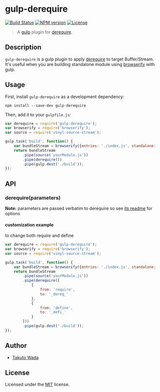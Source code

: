 # gulp-derequire

[![Build Status][travis-image]][travis-url]
[![NPM version][npm-image]][npm-url]
[![License][license-image]][license-url]


> A [gulp](https://github.com/gulpjs/gulp) plugin for [derequire](https://github.com/calvinmetcalf/derequire).


## Description
`gulp-derequire` is a gulp plugin to apply [derequire](https://github.com/calvinmetcalf/derequire) to target Buffer/Stream. It's useful when you are building standalone module using [browserify](http://browserify.org/) with gulp.


## Usage

First, install `gulp-derequire` as a development dependency:

```shell
npm install --save-dev gulp-derequire
```

Then, add it to your `gulpfile.js`:

```javascript
var derequire = require('gulp-derequire');
var browserify = require('browserify');
var source = require('vinyl-source-stream');

gulp.task('build', function() {
    var bundleStream = browserify({entries: './index.js', standalone: 'yourModule'}).bundle();
    return bundleStream
        .pipe(source('yourModule.js'))
        .pipe(derequire())
        .pipe(gulp.dest('./build'));
});
```

## API

### derequire(parameters)

__Note:__ parameters are passed verbatim to derequire so see [its readme](https://github.com/calvinmetcalf/derequire) for options 

#### customization example

to change both require and define

```javascript
var derequire = require('gulp-derequire');
var browserify = require('browserify');
var source = require('vinyl-source-stream');

gulp.task('build', function() {
    var bundleStream = browserify({entries: './index.js', standalone: 'yourModule'}).bundle();
    return bundleStream
        .pipe(source('yourModule.js'))
        .pipe(derequire([
            {
                from: 'require',
                to: '_dereq_'
            },
            {
                from: 'define',
                to: '_defi_'
            }
        ]))
        .pipe(gulp.dest('./build'));
});
```


## Author

* [Takuto Wada](https://github.com/twada)


## License

Licensed under the [MIT](https://github.com/twada/gulp-derequire/blob/master/MIT-LICENSE) license.


[npm-url]: https://npmjs.org/package/gulp-derequire
[npm-image]: https://badge.fury.io/js/gulp-derequire.svg

[travis-url]: https://travis-ci.org/twada/gulp-derequire
[travis-image]: https://secure.travis-ci.org/twada/gulp-derequire.svg?branch=master

[license-url]: https://github.com/twada/gulp-derequire/blob/master/MIT-LICENSE
[license-image]: https://img.shields.io/badge/license-MIT-brightgreen.svg

